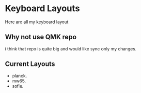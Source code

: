 # Keyboard Layouts

Here are all my keyboard layout

## Why not use QMK repo

i think that repo is quite big and would like sync only my changes.

## Current Layouts

- planck.
- mw65.
- sofle.
